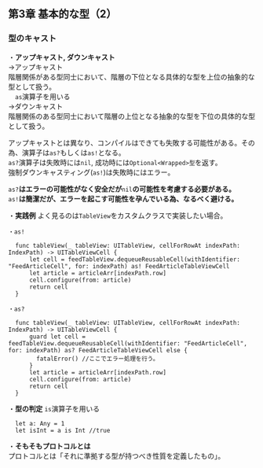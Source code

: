 第3章 基本的な型（2）
---
### 型のキャスト
・**アップキャスト, ダウンキャスト**  
→アップキャスト  
階層関係がある型同士において、階層の下位となる具体的な型を上位の抽象的な型として扱う。  
　`as`演算子を用いる  
→ダウンキャスト  
階層関係のある型同士において階層の上位となる抽象的な型を下位の具体的な型として扱う。  

アップキャストとは異なり、コンパイルはできても失敗する可能性がある。その為、演算子は`as?`もしくは`as!`となる。  
`as?`演算子は失敗時には`nil`, 成功時には`Optional<Wrapped>型`を返す。   
強制ダウンキャスティング(`as!`)は失敗時にはエラー。

`as?`**はエラーの可能性がなく安全だが**`nil`**の可能性を考慮する必要がある。**  
`as!`**は簡潔だが、エラーを起こす可能性を孕んでいる為、なるべく避ける。**  

・**実践例**
よく見るのは`TableView`をカスタムクラスで実装したい場合。 

```
・as!

  func tableView(_ tableView: UITableView, cellForRowAt indexPath: IndexPath) -> UITableViewCell {
      let cell = feedTableView.dequeueReusableCell(withIdentifier: "FeedArticleCell", for: indexPath) as! FeedArticleTableViewCell
      let article = articleArr[indexPath.row]
      cell.configure(from: article)
      return cell
  }
  
・as?

  func tableView(_ tableView: UITableView, cellForRowAt indexPath: IndexPath) -> UITableViewCell {
      guard let cell = feedTableView.dequeueReusableCell(withIdentifier: "FeedArticleCell", for: indexPath) as? FeedArticleTableViewCell else {
        fatalError() //ここでエラー処理を行う。
      }
      let article = articleArr[indexPath.row]
      cell.configure(from: article)
      return cell
  }
```

・**型の判定**
`is`演算子を用いる  
```
  let a: Any = 1
  let isInt = a is Int //true
```

・**そもそもプロトコルとは**  
プロトコルとは「それに準拠する型が持つべき性質を定義したもの」。    
